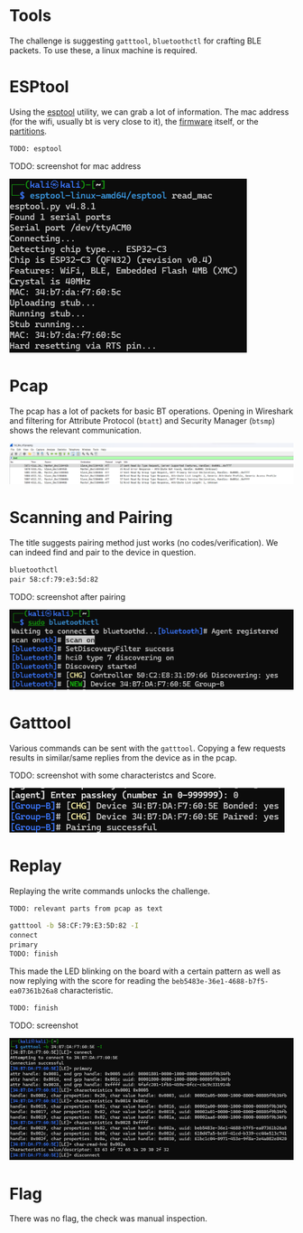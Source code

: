 # Tools

The challenge is suggesting `gatttool`, `bluetoothctl` for crafting BLE packets. To use these, a linux machine is required.

# ESPtool

Using the [esptool](https://github.com/espressif/esptool) utility, we can grab a lot of information. The mac address (for the wifi, usually bt is very close to it), the [firmware](workdir/flash_contents.zip) itself, or the [partitions](workdir/flash_partitions.txt).

```bash
TODO: esptool
```

TODO: screenshot for mac address

![](screenshots/2.png)

# Pcap

The pcap has a lot of packets for basic BT operations. Opening in Wireshark and filtering for Attribute Protocol (`btatt`) and Security Manager (`btsmp`) shows the relevant communication.

![](screenshots/3.png)

# Scanning and Pairing

The title suggests pairing method just works (no codes/verification). We can indeed find and pair to the device in question.

```bash
bluetoothctl
pair 58:cf:79:e3:5d:82
```

TODO: screenshot after pairing

![](screenshots/4.png)

# Gatttool

Various commands can be sent with the `gatttool`. Copying a few requests results in similar/same replies from the device as in the pcap.

TODO: screenshot with some characteristcs and Score.

![](screenshots/5.png)


# Replay

Replaying the write commands unlocks the challenge.

```
TODO: relevant parts from pcap as text
```

```bash
gatttool -b 58:CF:79:E3:5D:82 -I
connect
primary
TODO: finish

```

This made the LED blinking on the board with a certain pattern as well as now replying with the score for reading the `beb5483e-36e1-4688-b7f5-ea07361b26a8` characteristic.

```bash
TODO: finish
```

TODO: screenshot

![](screenshots/6.png)

# Flag

There was no flag, the check was manual inspection.
